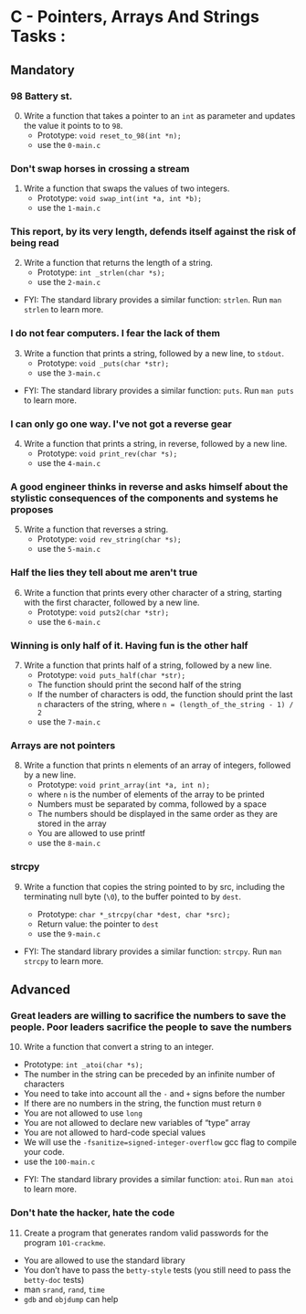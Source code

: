 # C - Pointers, Arrays And Strings Tasks :


## Mandatory


### 98 Battery st.

0. Write a function that takes a pointer to an `int` as parameter and updates the value it points to to `98`.
   - Prototype: `void reset_to_98(int *n);`
   - use the `0-main.c`

### Don't swap horses in crossing a stream

1. Write a function that swaps the values of two integers.
   - Prototype: `void swap_int(int *a, int *b);`
   - use the `1-main.c`

### This report, by its very length, defends itself against the risk of being read

2. Write a function that returns the length of a string.
   - Prototype: `int _strlen(char *s);`
   - use the `2-main.c`

* FYI: The standard library provides a similar function: `strlen`. Run `man strlen` to learn more.

### I do not fear computers. I fear the lack of them

3. Write a function that prints a string, followed by a new line, to `stdout`.
   - Prototype: `void _puts(char *str);`
   - use the `3-main.c`

* FYI: The standard library provides a similar function: `puts`. Run `man puts` to learn more.

### I can only go one way. I've not got a reverse gear

4. Write a function that prints a string, in reverse, followed by a new line.
   - Prototype: `void print_rev(char *s);`
   - use the `4-main.c`

### A good engineer thinks in reverse and asks himself about the stylistic consequences of the components and systems he proposes

5. Write a function that reverses a string.
   - Prototype: `void rev_string(char *s);`
   - use the `5-main.c`

### Half the lies they tell about me aren't true

6. Write a function that prints every other character of a string, starting with the first character, followed by a new line.
   - Prototype: `void puts2(char *str);`
   - use the `6-main.c`

### Winning is only half of it. Having fun is the other half

7. Write a function that prints half of a string, followed by a new line.
   - Prototype: `void puts_half(char *str);`
   - The function should print the second half of the string
   - If the number of characters is odd, the function should print the last `n` characters of the string, where `n = (length_of_the_string - 1) / 2`
   - use the `7-main.c`

### Arrays are not pointers

8. Write a function that prints n elements of an array of integers, followed by a new line.
   - Prototype: `void print_array(int *a, int n);`
   - where `n` is the number of elements of the array to be printed
   - Numbers must be separated by comma, followed by a space
   - The numbers should be displayed in the same order as they are stored in the array
   - You are allowed to use printf
   - use the `8-main.c`

### strcpy

9. Write a function that copies the string pointed to by src, including the terminating null byte (`\0`), to the buffer pointed to by `dest`.

   - Prototype: `char *_strcpy(char *dest, char *src);`
   - Return value: the pointer to `dest`
   - use the `9-main.c`

* FYI: The standard library provides a similar function: `strcpy`. Run `man strcpy` to learn more.



## Advanced



### Great leaders are willing to sacrifice the numbers to save the people. Poor leaders sacrifice the people to save the numbers

10. Write a function that convert a string to an integer.
   - Prototype: `int _atoi(char *s);`
   - The number in the string can be preceded by an infinite number of characters
   - You need to take into account all the `-` and `+` signs before the number
   - If there are no numbers in the string, the function must return `0`
   - You are not allowed to use `long`
   - You are not allowed to declare new variables of “type” array
   - You are not allowed to hard-code special values
   - We will use the `-fsanitize=signed-integer-overflow` gcc flag to compile your code.
   - use the `100-main.c`

* FYI: The standard library provides a similar function: `atoi`. Run `man atoi` to learn more.


###  Don't hate the hacker, hate the code

11. Create a program that generates random valid passwords for the program `101-crackme`.

   - You are allowed to use the standard library
   - You don’t have to pass the `betty-style` tests (you still need to pass the `betty-doc` tests)
   - man `srand`, `rand`, `time`
   - `gdb` and `objdump` can help